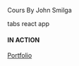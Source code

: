 Cours By John Smilga

tabs react app
#### IN ACTION

[Portfolio](https://gatsby-strapi-portfolio-project.netlify.app/)

